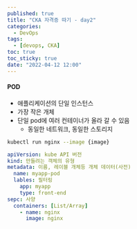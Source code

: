 ```yaml
---
published: true
title: "CKA 자격증 따기 - day2"
categories:
  - DevOps
tags:
  - [devops, CKA]
toc: true
toc_sticky: true
date: "2022-04-12 12:00"
---
```


#### POD

* 애플리케이션의 단일 인스턴스
* 가장 작은 개체
* 단일 pod에 여러 컨테이너가 올라 갈 수 있음
    * 동일한 네트워크, 동일한 스토리지

```bash
kubectl run nginx --image {image}
```

```yaml
apiVersion: kube API 버전
kind: 만들려는 객체의 유형
metadata: 이름, 레이블 개체등 개체 데이터(사전)
  name: myapp-pod
  lables: 필터링
    app: myapp
    type: front-end
sepc: 사양
  containers: [List/Array]
    - name: nginx
      image: nginx
```



